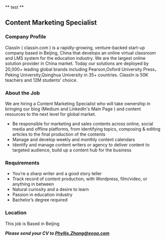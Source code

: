 ** test **

## Content Marketing Specialist

### Company Profile
ClassIn ( classin.com ) is a rapidly-growing, venture-backed start-up company based in Beijing, China that develops an online virtual classroom and LMS system for the education industry. We are the largest online solution provider in China market. Today our solutions are deployed by 20,000+ leading global brands including Pearson,Oxford University Press，Peking University,Qsinghua University in 35+ countries. ClassIn is 50K teachers and 12M students' choice.

### About the Job
We are hiring a Content Marketing Specialist who will take ownership in bringing our blog (Medium and LinkedIn's Main Page ) and content resources to the next level for global market. 
* Be responsible for marketing and sales contents across online, social media and offline platforms, from identifying topics, composing & editing articles to the final production of the contents
* Manage and develop weekly and monthly content calendars
* Identify and manage content writers or agency to deliver content to targeted audience, build up a content hub for the business

### Requirements
* You’re a sharp writer and a good story teller
* Track record of content production, with Wordpress, film/video, or anything in between
* Natural curiosity and a desire to learn
* Passion in education industry
* Bachelor’s degree required


### Location
This job is Based in Beijing

***Please send your CV to Phyllis.Zhang@eeoa.com***
